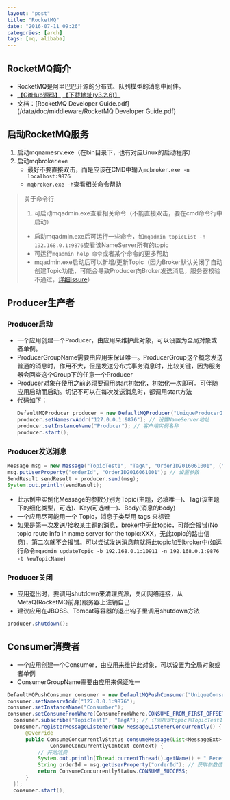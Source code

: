 ```yaml
---
layout: "post"
title: "RocketMQ"
date: "2016-07-11 09:26"
categories: [arch]
tags: [mq, alibaba]
---
```


## RocketMQ简介

- RocketMQ是阿里巴巴开源的分布式、队列模型的消息中间件。
- [【GitHub源码】](https://github.com/alibaba/RocketMQ) [【下载地址(v3.2.6)】](https://github.com/alibaba/RocketMQ/releases/download/v3.2.6/alibaba-rocketmq-3.2.6.tar.gz)
- 文档：[RocketMQ Developer Guide.pdf](/data/doc/middleware/RocketMQ Developer Guide.pdf)

## 启动RocketMQ服务

1. 启动mqnamesrv.exe（在bin目录下，也有对应Linux的启动程序）
2. 启动mqbroker.exe
	- 最好不要直接双击，而是应该在CMD中输入`mqbroker.exe -n localhost:9876`
	- `mqbroker.exe -h`查看相关命令帮助

> 关于命令行
>
> 1. 可启动mqadmin.exe查看相关命令（不能直接双击，要在cmd命令行中启动）
>   - 启动mqadmin.exe后可运行一些命令，如`mqadmin topicList -n 192.168.0.1:9876`查看该NameServer所有的topic
>   - 可运行`mqadmin help 命令`或者某个命令的更多帮助
>   - mqadmin.exe启动后可以新增/更新Topic（因为Broker默认关闭了自动创建Topic功能，可能会导致Producer向Broker发送消息，服务器校验不通过，[详细issure](https://github.com/alibaba/RocketMQ/issues/38)）

## Producer生产者

### Producer启动

- 一个应用创建一个Producer，由应用来维护此对象，可以设置为全局对象或者单例。
- ProducerGroupName需要由应用来保证唯一。ProducerGroup这个概念发送普通的消息时，作用不大，但是发送分布式事务消息时，比较关键，因为服务器会回查这个Group下的任意一个Producer
- Producer对象在使用之前必须要调用start初始化，初始化一次即可。可伴随应用启动而启动。切记不可以在每次发送消息时，都调用start方法
- 代码如下：
  ```java
  DefaultMQProducer producer = new DefaultMQProducer("UniqueProducerGroupName"); // 保证UniqueProducerGroupName唯一
  producer.setNamesrvAddr("127.0.0.1:9876"); // 设置NameServer地址
  producer.setInstanceName("Producer"); // 客户端实例名称
  producer.start();
	```

### Producer发送消息

```java
Message msg = new Message("TopicTest1", "TagA", "OrderID2016061001", ("Hello").getBytes());
msg.putUserProperty("orderId", "OrderID2016061001"); // 设置参数
SendResult sendResult = producer.send(msg);
System.out.println(sendResult);
```

- 此示例中实例化Message的参数分别为Topic(主题，必填唯一)、Tag(该主题下的细化类型，可选)、Key(可选唯一)、Body(消息的body)
- 一个应用尽可能用一个 Topic，消息子类型用 tags 来标识
- 如果是第一次发送/接收某主题的消息，broker中无此topic，可能会报错(No topic route info in name server for the topic:XXX，无此topic的路由信息)，第二次就不会报错。可以尝试发送消息前就将此topic加到broker中(如运行命令`mqadmin updateTopic -b 192.168.0.1:10911 -n 192.168.0.1:9876 -t NewTopicName`)

### Producer关闭

- 应用退出时，要调用shutdown来清理资源，关闭网络连接，从MetaQ(RocketMQ前身)服务器上注销自己
- 建议应用在JBOSS、Tomcat等容器的退出钩子里调用shutdown方法

```java
producer.shutdown();
```

## Consumer消费者

- 一个应用创建一个Consumer，由应用来维护此对象，可以设置为全局对象或者单例
- ConsumerGroupName需要由应用来保证唯一

```java
DefaultMQPushConsumer consumer = new DefaultMQPushConsumer("UniqueConsumerGroupName");
consumer.setNamesrvAddr("127.0.0.1:9876");
consumer.setInstanceName("Consumber");
consumer.setConsumeFromWhere(ConsumeFromWhere.CONSUME_FROM_FIRST_OFFSET); // 设置Consumer第一次启动是从队列头部开始消费还是队列尾部开始消费，如果非第一次启动，那么按照上次消费的位置继续消费
  consumer.subscribe("TopicTest1", "TagA"); // 订阅指定topic为TopicTest1下TagA类型的消息。一个consumer可订阅多个主题
  consumer.registerMessageListener(new MessageListenerConcurrently() {
      @Override
      public ConsumeConcurrentlyStatus consumeMessage(List<MessageExt> msgs,
              ConsumeConcurrentlyContext context) {
          // 开始消费
          System.out.println(Thread.currentThread().getName() + " Receive New Messages: " + msgs);
          String orderId = msg.getUserProperty("orderId"); // 获取参数值
          return ConsumeConcurrentlyStatus.CONSUME_SUCCESS;
      }
  });
  consumer.start();
```
